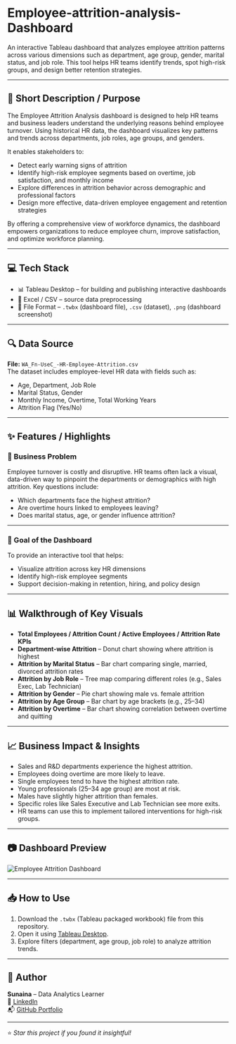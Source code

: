 # Employee-attrition-analysis-Dashboard


An interactive Tableau dashboard that analyzes employee attrition patterns across various dimensions such as department, age group, gender, marital status, and job role. This tool helps HR teams identify trends, spot high-risk groups, and design better retention strategies.

---


## 📝 Short Description / Purpose

The Employee Attrition Analysis dashboard is designed to help HR teams and business leaders understand the underlying reasons behind employee turnover. Using historical HR data, the dashboard visualizes key patterns and trends across departments, job roles, age groups, and genders.

It enables stakeholders to:
- Detect early warning signs of attrition
- Identify high-risk employee segments based on overtime, job satisfaction, and monthly income
- Explore differences in attrition behavior across demographic and professional factors
- Design more effective, data-driven employee engagement and retention strategies

By offering a comprehensive view of workforce dynamics, the dashboard empowers organizations to reduce employee churn, improve satisfaction, and optimize workforce planning.

---

## 💻 Tech Stack

- 📊 Tableau Desktop – for building and publishing interactive dashboards
- 📂 Excel / CSV – source data preprocessing
- 📁 File Format – `.twbx` (dashboard file), `.csv` (dataset), `.png` (dashboard screenshot)

---

## 🔍 Data Source

**File:** `WA_Fn-UseC_-HR-Employee-Attrition.csv`  
The dataset includes employee-level HR data with fields such as:

- Age, Department, Job Role
- Marital Status, Gender
- Monthly Income, Overtime, Total Working Years
- Attrition Flag (Yes/No)

---

## ✨ Features / Highlights

### 🎯 Business Problem

Employee turnover is costly and disruptive. HR teams often lack a visual, data-driven way to pinpoint the departments or demographics with high attrition. Key questions include:

- Which departments face the highest attrition?
- Are overtime hours linked to employees leaving?
- Does marital status, age, or gender influence attrition?

---

### 🎯 Goal of the Dashboard

To provide an interactive tool that helps:

- Visualize attrition across key HR dimensions
- Identify high-risk employee segments
- Support decision-making in retention, hiring, and policy design

---

## 📊 Walkthrough of Key Visuals

- **Total Employees / Attrition Count / Active Employees / Attrition Rate KPIs**
- **Department-wise Attrition** – Donut chart showing where attrition is highest
- **Attrition by Marital Status** – Bar chart comparing single, married, divorced attrition rates
- **Attrition by Job Role** – Tree map comparing different roles (e.g., Sales Exec, Lab Technician)
- **Attrition by Gender** – Pie chart showing male vs. female attrition
- **Attrition by Age Group** – Bar chart by age brackets (e.g., 25–34)
- **Attrition by Overtime** – Bar chart showing correlation between overtime and quitting

---

## 📈 Business Impact & Insights

- Sales and R&D departments experience the highest attrition.
- Employees doing overtime are more likely to leave.
- Single employees tend to have the highest attrition rate.
- Young professionals (25–34 age group) are most at risk.
- Males have slightly higher attrition than females.
- Specific roles like Sales Executive and Lab Technician see more exits.
- HR teams can use this to implement tailored interventions for high-risk groups.

---

## 📷 Dashboard Preview

![Employee Attrition Dashboard](images/Employee_Attrition_Dashboard.png)

---

## 📥 How to Use

1. Download the `.twbx` (Tableau packaged workbook) file from this repository.
2. Open it using [Tableau Desktop](https://www.tableau.com/products/desktop).
3. Explore filters (department, age group, job role) to analyze attrition trends.

---

## 📇 Author

**Sunaina** – Data Analytics Learner  
🔗 [LinkedIn](https://www.linkedin.com/in/YOUR-ID)  
📬 [GitHub Portfolio](https://github.com/YOUR-USERNAME)

---

⭐ *Star this project if you found it insightful!*
